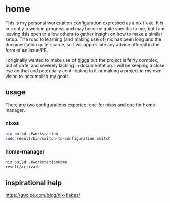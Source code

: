 # home

This is my personal workstation configuration expressed as a nix flake.
It is currently a work in progress and may become quite specific to me,
but I am leaving this open to allow others to gather insight on how to make a similar setup.
The road to learning (and making use of) nix has been long and the documentation quite scarce, so I will appreciate any advice offered in the form of an issue/PR.

I originally wanted to make use of [digga](https://github.com/divnix/digga) but the project is fairly complex, out of date, and severely lacking in documentation. I will be keeping a close eye on that and potentially contributing to it or making a project in my own vision to accomplish my goals.

## usage

There are two configurations exported: one for nixos and one for home-manager.

### nixos
```bash
nix build .#workstation
sudo result/bin/switch-to-configuration switch
```

### home-manager
```bash
nix build .#workstationHome
result/activate
```

## inspirational help

https://gvolpe.com/blog/nix-flakes/
